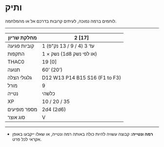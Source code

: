 # ותיק

לוחמים ברמה נמוכה, לעיתים קרובות בדרכם אל או מהמלחמה.

------

| מחלקת שריון     | 2 [17]                         |
| ---------------- | ------------------------------ |
| קוביות פגיעה     | 1 עד 3 (4 / 9 / 13 נק"פ)       |
| התקפות          | 1 × נשק (1d8 או לפי נשק)       |
| THAC0            | 19 [0]                         |
| תנועה            | 60’ (20’)                      |
| גלגולי הצלה     | D12 W13 P14 B15 S16 (F1 to F3) |
| מורל             | 9                              |
| נטייה            | כלשהי                          |
| XP               | 10 / 20 / 35                   |
| מספר מופיעים    | 2d4 (2d6)                      |
| סוג אוצר         | V                              |

------

- **רמה ונטייה:** קבוצה עשויה להיות כולה באותה רמה ונטייה, או שאלו ייקבעו באופן אקראי לכל פרט.
